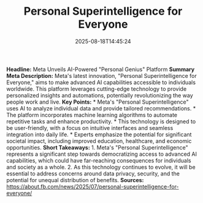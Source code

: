 ﻿---
title: "Personal Superintelligence for Everyone"
date: "2025-08-18T14:45:24"
category: "Markets"
summary: ""
slug: "personal superintelligence for everyone"
source_urls:
  - "https://about.fb.com/news/2025/07/personal-superintelligence-for-everyone/"
seo:
  title: "Personal Superintelligence for Everyone | Hash n Hedge"
  description: ""
  keywords: ["news", "markets", "brief"]
---
**Headline:** Meta Unveils AI-Powered "Personal Genius" Platform  **Summary Meta Description:** Meta's latest innovation, "Personal Superintelligence for Everyone," aims to make advanced AI capabilities accessible to individuals worldwide. This platform leverages cutting-edge technology to provide personalized insights and automations, potentially revolutionizing the way people work and live.  **Key Points:**  * Meta's "Personal Superintelligence" uses AI to analyze individual data and provide tailored recommendations. * The platform incorporates machine learning algorithms to automate repetitive tasks and enhance productivity. * This technology is designed to be user-friendly, with a focus on intuitive interfaces and seamless integration into daily life. * Experts emphasize the potential for significant societal impact, including improved education, healthcare, and economic opportunities.  **Short Takeaways:**  1. Meta's "Personal Superintelligence" represents a significant step towards democratizing access to advanced AI capabilities, which could have far-reaching consequences for individuals and society as a whole. 2. As this technology continues to evolve, it will be essential to address concerns around data privacy, security, and the potential for unequal distribution of benefits.  **Sources:** https://about.fb.com/news/2025/07/personal-superintelligence-for-everyone/ 
